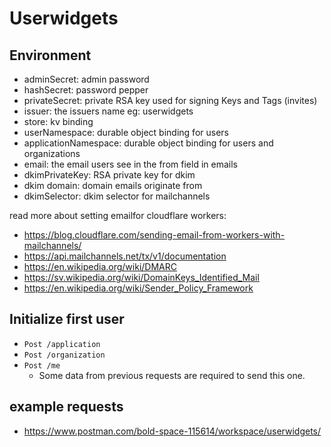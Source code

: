 # Userwidgets
## Environment
* adminSecret: admin password
* hashSecret: password pepper
* privateSecret: private RSA key used for signing Keys and Tags (invites)
* issuer: the issuers name eg: userwidgets
* store: kv binding
* userNamespace: durable object binding for users
* applicationNamespace: durable object binding for users and organizations
* email: the email users see in the from field in emails
* dkimPrivateKey: RSA private key for dkim
* dkim domain: domain emails originate from
* dkimSelector: dkim selector for mailchannels

read more about setting emailfor cloudflare workers:
* https://blog.cloudflare.com/sending-email-from-workers-with-mailchannels/
* https://api.mailchannels.net/tx/v1/documentation
* https://en.wikipedia.org/wiki/DMARC
* https://sv.wikipedia.org/wiki/DomainKeys_Identified_Mail
* https://en.wikipedia.org/wiki/Sender_Policy_Framework

## Initialize first user
* `Post /application`
* `Post /organization`
* `Post /me`
	* Some data from previous requests are required to send this one.

## example requests
* https://www.postman.com/bold-space-115614/workspace/userwidgets/
